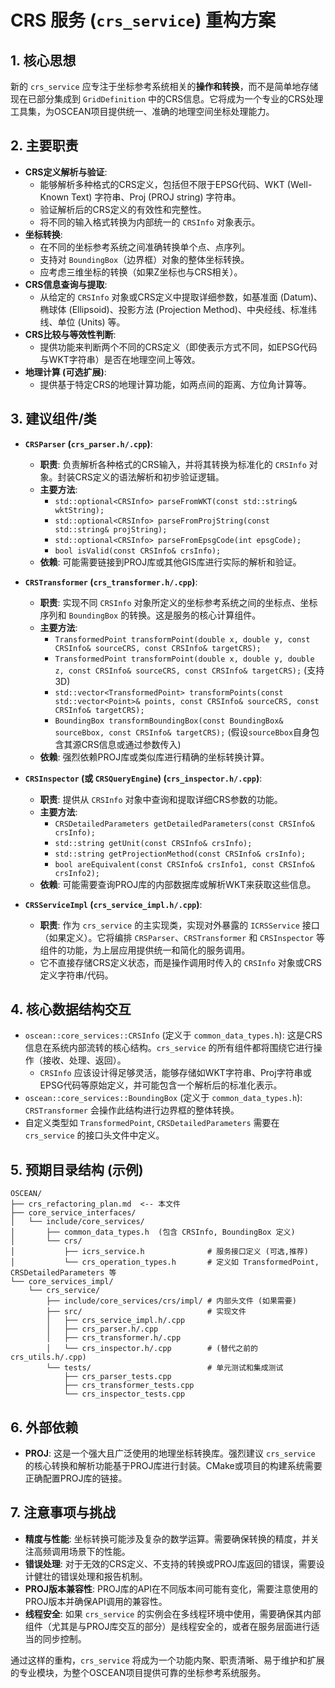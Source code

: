 # CRS 服务 (`crs_service`) 重构方案

## 1. 核心思想

新的 `crs_service` 应专注于坐标参考系统相关的**操作和转换**，而不是简单地存储现在已部分集成到 `GridDefinition` 中的CRS信息。它将成为一个专业的CRS处理工具集，为OSCEAN项目提供统一、准确的地理空间坐标处理能力。

## 2. 主要职责

*   **CRS定义解析与验证**:
    *   能够解析多种格式的CRS定义，包括但不限于EPSG代码、WKT (Well-Known Text) 字符串、Proj (PROJ string) 字符串。
    *   验证解析后的CRS定义的有效性和完整性。
    *   将不同的输入格式转换为内部统一的 `CRSInfo` 对象表示。
*   **坐标转换**:
    *   在不同的坐标参考系统之间准确转换单个点、点序列。
    *   支持对 `BoundingBox`（边界框）对象的整体坐标转换。
    *   应考虑三维坐标的转换（如果Z坐标也与CRS相关）。
*   **CRS信息查询与提取**:
    *   从给定的 `CRSInfo` 对象或CRS定义中提取详细参数，如基准面 (Datum)、椭球体 (Ellipsoid)、投影方法 (Projection Method)、中央经线、标准纬线、单位 (Units) 等。
*   **CRS比较与等效性判断**:
    *   提供功能来判断两个不同的CRS定义（即使表示方式不同，如EPSG代码与WKT字符串）是否在地理空间上等效。
*   **地理计算 (可选扩展)**:
    *   提供基于特定CRS的地理计算功能，如两点间的距离、方位角计算等。

## 3. 建议组件/类

*   **`CRSParser` (`crs_parser.h/.cpp`)**:
    *   **职责**: 负责解析各种格式的CRS输入，并将其转换为标准化的 `CRSInfo` 对象。封装CRS定义的语法解析和初步验证逻辑。
    *   **主要方法**:
        *   `std::optional<CRSInfo> parseFromWKT(const std::string& wktString);`
        *   `std::optional<CRSInfo> parseFromProjString(const std::string& projString);`
        *   `std::optional<CRSInfo> parseFromEpsgCode(int epsgCode);`
        *   `bool isValid(const CRSInfo& crsInfo);`
    *   **依赖**: 可能需要链接到PROJ库或其他GIS库进行实际的解析和验证。

*   **`CRSTransformer` (`crs_transformer.h/.cpp`)**:
    *   **职责**: 实现不同 `CRSInfo` 对象所定义的坐标参考系统之间的坐标点、坐标序列和 `BoundingBox` 的转换。这是服务的核心计算组件。
    *   **主要方法**:
        *   `TransformedPoint transformPoint(double x, double y, const CRSInfo& sourceCRS, const CRSInfo& targetCRS);`
        *   `TransformedPoint transformPoint(double x, double y, double z, const CRSInfo& sourceCRS, const CRSInfo& targetCRS);` (支持3D)
        *   `std::vector<TransformedPoint> transformPoints(const std::vector<Point>& points, const CRSInfo& sourceCRS, const CRSInfo& targetCRS);`
        *   `BoundingBox transformBoundingBox(const BoundingBox& sourceBbox, const CRSInfo& targetCRS);` (假设`sourceBbox`自身包含其源CRS信息或通过参数传入)
    *   **依赖**: 强烈依赖PROJ库或类似库进行精确的坐标转换计算。

*   **`CRSInspector` (或 `CRSQueryEngine`) (`crs_inspector.h/.cpp`)**:
    *   **职责**: 提供从 `CRSInfo` 对象中查询和提取详细CRS参数的功能。
    *   **主要方法**:
        *   `CRSDetailedParameters getDetailedParameters(const CRSInfo& crsInfo);`
        *   `std::string getUnit(const CRSInfo& crsInfo);`
        *   `std::string getProjectionMethod(const CRSInfo& crsInfo);`
        *   `bool areEquivalent(const CRSInfo& crsInfo1, const CRSInfo& crsInfo2);`
    *   **依赖**: 可能需要查询PROJ库的内部数据库或解析WKT来获取这些信息。

*   **`CRSServiceImpl` (`crs_service_impl.h/.cpp`)**:
    *   **职责**: 作为 `crs_service` 的主实现类，实现对外暴露的 `ICRSService` 接口（如果定义）。它将编排 `CRSParser`、`CRSTransformer` 和 `CRSInspector` 等组件的功能，为上层应用提供统一和简化的服务调用。
    *   它不直接存储CRS定义状态，而是操作调用时传入的 `CRSInfo` 对象或CRS定义字符串/代码。

## 4. 核心数据结构交互

*   `oscean::core_services::CRSInfo` (定义于 `common_data_types.h`): 这是CRS信息在系统内部流转的核心结构。`crs_service` 的所有组件都将围绕它进行操作（接收、处理、返回）。
    *   `CRSInfo` 应该设计得足够灵活，能够存储如WKT字符串、Proj字符串或EPSG代码等原始定义，并可能包含一个解析后的标准化表示。
*   `oscean::core_services::BoundingBox` (定义于 `common_data_types.h`): `CRSTransformer` 会操作此结构进行边界框的整体转换。
*   自定义类型如 `TransformedPoint`, `CRSDetailedParameters` 需要在 `crs_service` 的接口头文件中定义。

## 5. 预期目录结构 (示例)

```
OSCEAN/
├── crs_refactoring_plan.md  <-- 本文件
├── core_service_interfaces/
│   └── include/core_services/
│       ├── common_data_types.h  (包含 CRSInfo, BoundingBox 定义)
│       └── crs/
│           ├── icrs_service.h              # 服务接口定义 (可选,推荐)
│           └── crs_operation_types.h       # 定义如 TransformedPoint, CRSDetailedParameters 等
└── core_services_impl/
    └── crs_service/
        ├── include/core_services/crs/impl/ # 内部头文件 (如果需要)
        ├── src/                            # 实现文件
        │   ├── crs_service_impl.h/.cpp
        │   ├── crs_parser.h/.cpp
        │   ├── crs_transformer.h/.cpp
        │   └── crs_inspector.h/.cpp        # (替代之前的 crs_utils.h/.cpp)
        └── tests/                          # 单元测试和集成测试
            ├── crs_parser_tests.cpp
            ├── crs_transformer_tests.cpp
            └── crs_inspector_tests.cpp
```

## 6. 外部依赖

*   **PROJ**: 这是一个强大且广泛使用的地理坐标转换库。强烈建议 `crs_service` 的核心转换和解析功能基于PROJ库进行封装。CMake或项目的构建系统需要正确配置PROJ库的链接。

## 7. 注意事项与挑战

*   **精度与性能**: 坐标转换可能涉及复杂的数学运算。需要确保转换的精度，并关注高频调用场景下的性能。
*   **错误处理**: 对于无效的CRS定义、不支持的转换或PROJ库返回的错误，需要设计健壮的错误处理和报告机制。
*   **PROJ版本兼容性**: PROJ库的API在不同版本间可能有变化，需要注意使用的PROJ版本并确保API调用的兼容性。
*   **线程安全**: 如果 `crs_service` 的实例会在多线程环境中使用，需要确保其内部组件（尤其是与PROJ库交互的部分）是线程安全的，或者在服务层面进行适当的同步控制。

通过这样的重构，`crs_service` 将成为一个功能内聚、职责清晰、易于维护和扩展的专业模块，为整个OSCEAN项目提供可靠的坐标参考系统服务。 